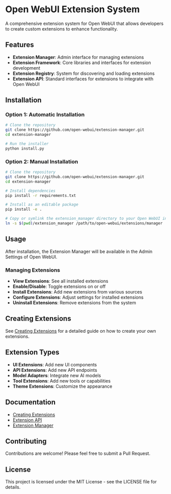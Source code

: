 # Open WebUI Extension System

A comprehensive extension system for Open WebUI that allows developers to create custom extensions to enhance functionality.

## Features

- **Extension Manager**: Admin interface for managing extensions
- **Extension Framework**: Core libraries and interfaces for extension development
- **Extension Registry**: System for discovering and loading extensions
- **Extension API**: Standard interfaces for extensions to integrate with Open WebUI

## Installation

### Option 1: Automatic Installation

```bash
# Clone the repository
git clone https://github.com/open-webui/extension-manager.git
cd extension-manager

# Run the installer
python install.py
```

### Option 2: Manual Installation

```bash
# Clone the repository
git clone https://github.com/open-webui/extension-manager.git
cd extension-manager

# Install dependencies
pip install -r requirements.txt

# Install as an editable package
pip install -e .

# Copy or symlink the extension_manager directory to your Open WebUI installation
ln -s $(pwd)/extension_manager /path/to/open-webui/extensions/manager
```

## Usage

After installation, the Extension Manager will be available in the Admin Settings of Open WebUI.

### Managing Extensions

- **View Extensions**: See all installed extensions
- **Enable/Disable**: Toggle extensions on or off
- **Install Extensions**: Add new extensions from various sources
- **Configure Extensions**: Adjust settings for installed extensions
- **Uninstall Extensions**: Remove extensions from the system

## Creating Extensions

See [Creating Extensions](docs/creating_extensions.md) for a detailed guide on how to create your own extensions.

## Extension Types

- **UI Extensions**: Add new UI components
- **API Extensions**: Add new API endpoints
- **Model Adapters**: Integrate new AI models
- **Tool Extensions**: Add new tools or capabilities
- **Theme Extensions**: Customize the appearance

## Documentation

- [Creating Extensions](docs/creating_extensions.md)
- [Extension API](docs/extension_api.md)
- [Extension Manager](docs/extension_manager.md)

## Contributing

Contributions are welcome! Please feel free to submit a Pull Request.

## License

This project is licensed under the MIT License - see the LICENSE file for details.
